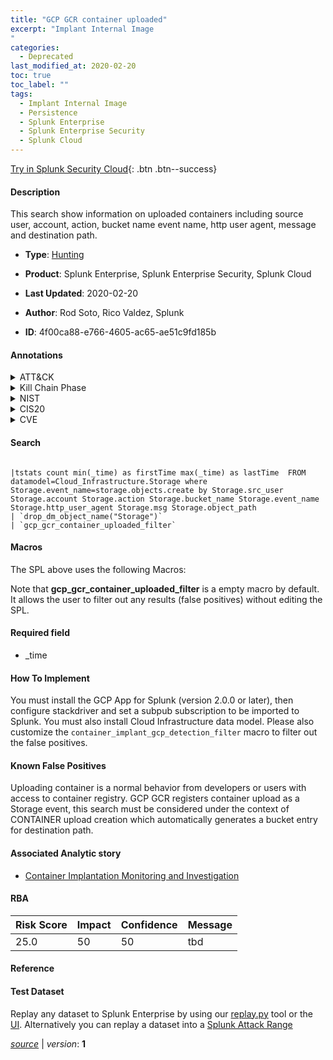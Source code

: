 ```yaml
---
title: "GCP GCR container uploaded"
excerpt: "Implant Internal Image
"
categories:
  - Deprecated
last_modified_at: 2020-02-20
toc: true
toc_label: ""
tags:
  - Implant Internal Image
  - Persistence
  - Splunk Enterprise
  - Splunk Enterprise Security
  - Splunk Cloud
---
```




[Try in Splunk Security Cloud](https://www.splunk.com/en_us/products/cyber-security.html){: .btn .btn--success}

#### Description

This search show information on uploaded containers including source user, account, action, bucket name event name, http user agent, message and destination path.

- **Type**: [Hunting](https://github.com/splunk/security_content/wiki/Detection-Analytic-Types)
- **Product**: Splunk Enterprise, Splunk Enterprise Security, Splunk Cloud

- **Last Updated**: 2020-02-20
- **Author**: Rod Soto, Rico Valdez, Splunk
- **ID**: 4f00ca88-e766-4605-ac65-ae51c9fd185b


#### Annotations

<details>
  <summary>ATT&CK</summary>

<div markdown="1">


| ID             | Technique        |  Tactic             |
| -------------- | ---------------- |-------------------- |
| [T1525](https://attack.mitre.org/techniques/T1525/) | Implant Internal Image | Persistence |

</div>
</details>


<details>
  <summary>Kill Chain Phase</summary>

<div markdown="1">

* Exploitation


</div>
</details>


<details>
  <summary>NIST</summary>

<div markdown="1">



</div>
</details>

<details>
  <summary>CIS20</summary>

<div markdown="1">



</div>
</details>

<details>
  <summary>CVE</summary>

<div markdown="1">


</div>
</details>

#### Search

```

|tstats count min(_time) as firstTime max(_time) as lastTime  FROM datamodel=Cloud_Infrastructure.Storage where Storage.event_name=storage.objects.create by Storage.src_user Storage.account Storage.action Storage.bucket_name Storage.event_name Storage.http_user_agent Storage.msg Storage.object_path 
| `drop_dm_object_name("Storage")`  
| `gcp_gcr_container_uploaded_filter` 
```

#### Macros
The SPL above uses the following Macros:

Note that **gcp_gcr_container_uploaded_filter** is a empty macro by default. It allows the user to filter out any results (false positives) without editing the SPL.

#### Required field
* _time


#### How To Implement
You must install the GCP App for Splunk (version 2.0.0 or later), then configure stackdriver and set a subpub subscription to be imported to Splunk. You must also install Cloud Infrastructure data model. Please also customize the `container_implant_gcp_detection_filter` macro to filter out the false positives.

#### Known False Positives
Uploading container is a normal behavior from developers or users with access to container registry. GCP GCR registers container upload as a Storage event, this search must be considered under the context of CONTAINER upload creation which automatically generates a bucket entry for destination path.

#### Associated Analytic story
* [Container Implantation Monitoring and Investigation](/stories/container_implantation_monitoring_and_investigation)




#### RBA

| Risk Score  | Impact      | Confidence   | Message      |
| ----------- | ----------- |--------------|--------------|
| 25.0 | 50 | 50 | tbd |


#### Reference


#### Test Dataset
Replay any dataset to Splunk Enterprise by using our [replay.py](https://github.com/splunk/attack_data#using-replaypy) tool or the [UI](https://github.com/splunk/attack_data#using-ui).
Alternatively you can replay a dataset into a [Splunk Attack Range](https://github.com/splunk/attack_range#replay-dumps-into-attack-range-splunk-server)



[*source*](https://github.com/splunk/security_content/tree/develop/detections/deprecated/gcp_gcr_container_uploaded.yml) \| *version*: **1**
